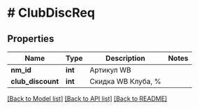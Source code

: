 # # ClubDiscReq

## Properties

Name | Type | Description | Notes
------------ | ------------- | ------------- | -------------
**nm_id** | **int** | Артикул WB |
**club_discount** | **int** | Скидка WB Клуба, % |

[[Back to Model list]](../../README.md#models) [[Back to API list]](../../README.md#endpoints) [[Back to README]](../../README.md)
